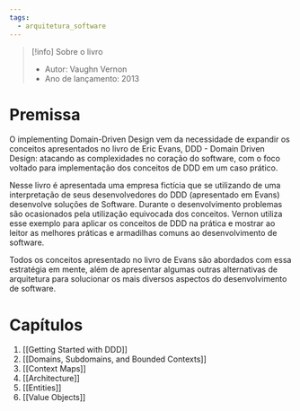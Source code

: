 ```yaml
---
tags:
  - arquitetura_software
---
```


> [!info] Sobre o livro
> - Autor: Vaughn Vernon
> - Ano de lançamento: 2013


# Premissa

O implementing Domain-Driven Design vem da necessidade de expandir os conceitos apresentados no livro de Eric Evans, DDD - Domain Driven Design: atacando as complexidades no coração do software, com o foco voltado para implementação dos conceitos de DDD em um caso prático.

Nesse livro é apresentada uma empresa fictícia que se utilizando de uma interpretação de seus desenvolvedores do DDD (apresentado em Evans) desenvolve soluções de Software. Durante o desenvolvimento problemas são ocasionados pela utilização equivocada dos conceitos. Vernon utiliza esse exemplo para aplicar os conceitos de DDD na prática e mostrar ao leitor as melhores práticas e armadilhas comuns ao desenvolvimento de software.

Todos os conceitos apresentado no livro de Evans são abordados com essa estratégia em mente, além de apresentar algumas outras alternativas de arquitetura para solucionar os mais diversos aspectos do desenvolvimento de software.

# Capítulos

1. [[Getting Started with DDD]]
2. [[Domains, Subdomains, and Bounded Contexts]]
3. [[Context Maps]]
4. [[Architecture]]
5. [[Entities]]
6. [[Value Objects]]